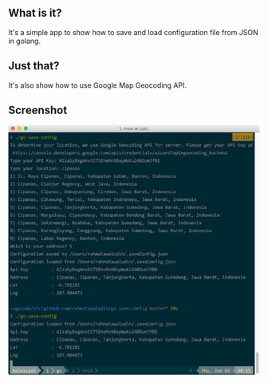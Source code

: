 ## What is it?
It's a simple app to show how to save and load configuration file from JSON in golang.

## Just that?
It's also show how to use Google Map Geocoding API.

## Screenshot
![](https://github.com/rahmatawaludin/go-save-config/raw/master/demo.png)

